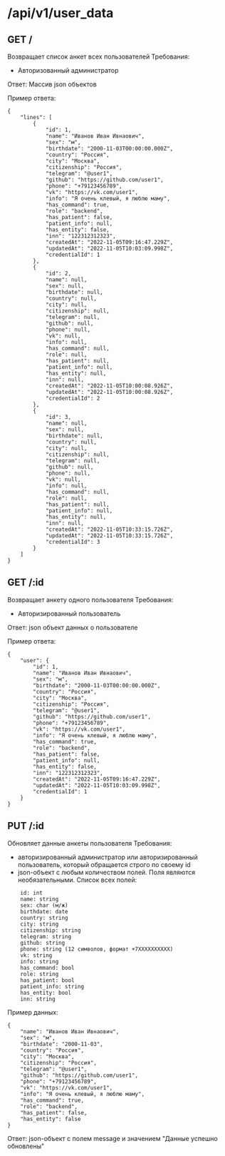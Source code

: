 # /api/v1/user_data

## GET /

Возвращает список анкет всех пользователей
Требования:
- Авторизованный администратор

Ответ: Массив json объектов

Пример ответа:
```
{
    "lines": [
        {
            "id": 1,
            "name": "Иванов Иван Ивнаович",
            "sex": "м",
            "birthdate": "2000-11-03T00:00:00.000Z",
            "country": "Россия",
            "city": "Москва",
            "citizenship": "Россия",
            "telegram": "@user1",
            "github": "https://github.com/user1",
            "phone": "+79123456789",
            "vk": "https://vk.com/user1",
            "info": "Я очень клевый, я люблю маму",
            "has_command": true,
            "role": "backend",
            "has_patient": false,
            "patient_info": null,
            "has_entity": false,
            "inn": "122312312323",
            "createdAt": "2022-11-05T09:16:47.229Z",
            "updatedAt": "2022-11-05T10:03:09.998Z",
            "credentialId": 1
        },
        {
            "id": 2,
            "name": null,
            "sex": null,
            "birthdate": null,
            "country": null,
            "city": null,
            "citizenship": null,
            "telegram": null,
            "github": null,
            "phone": null,
            "vk": null,
            "info": null,
            "has_command": null,
            "role": null,
            "has_patient": null,
            "patient_info": null,
            "has_entity": null,
            "inn": null,
            "createdAt": "2022-11-05T10:00:08.926Z",
            "updatedAt": "2022-11-05T10:00:08.926Z",
            "credentialId": 2
        },
        {
            "id": 3,
            "name": null,
            "sex": null,
            "birthdate": null,
            "country": null,
            "city": null,
            "citizenship": null,
            "telegram": null,
            "github": null,
            "phone": null,
            "vk": null,
            "info": null,
            "has_command": null,
            "role": null,
            "has_patient": null,
            "patient_info": null,
            "has_entity": null,
            "inn": null,
            "createdAt": "2022-11-05T10:33:15.726Z",
            "updatedAt": "2022-11-05T10:33:15.726Z",
            "credentialId": 3
        }
    ]
}
```

## GET /:id

Возвращает анкету одного пользователя
Требования:
- Авторизированный пользователь

Ответ: json объект данных о пользователе

Пример ответа:
```
{
    "user": {
        "id": 1,
        "name": "Иванов Иван Ивнаович",
        "sex": "м",
        "birthdate": "2000-11-03T00:00:00.000Z",
        "country": "Россия",
        "city": "Москва",
        "citizenship": "Россия",
        "telegram": "@user1",
        "github": "https://github.com/user1",
        "phone": "+79123456789",
        "vk": "https://vk.com/user1",
        "info": "Я очень клевый, я люблю маму",
        "has_command": true,
        "role": "backend",
        "has_patient": false,
        "patient_info": null,
        "has_entity": false,
        "inn": "122312312323",
        "createdAt": "2022-11-05T09:16:47.229Z",
        "updatedAt": "2022-11-05T10:03:09.998Z",
        "credentialId": 1
    }
}
```


## PUT /:id

Обновляет данные анкеты пользователя
Требования:
- авторизированный администратор или авторизированный пользователь, который обращается строго по своему id
- json-объект с любым количеством полей. Поля являются необязательными. Список всех полей:
```
    id: int
    name: string
    sex: char (м/ж)
    birthdate: date
    country: string
    city: string
    citizenship: string
    telegram: string
    github: string
    phone: string (12 символов, формат +7XXXXXXXXXX)
    vk: string
    info: string
    has_command: bool
    role: string
    has_patient: bool
    patient_info: string
    has_entity: bool
    inn: string
```
Пример данных:
```
{
    "name": "Иванов Иван Ивнаович",
    "sex": "м",
    "birthdate": "2000-11-03",
    "country": "Россия",
    "city": "Москва",
    "citizenship": "Россия",
    "telegram": "@user1",
    "github": "https://github.com/user1",
    "phone": "+79123456789",
    "vk": "https://vk.com/user1",
    "info": "Я очень клевый, я люблю маму",
    "has_command": true,
    "role": "backend",
    "has_patient": false,
    "has_entity": false
}
```
Ответ: json-объект с полем message и значением "Данные успешно обновлены"